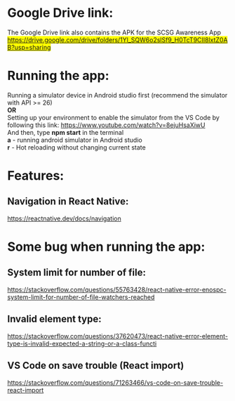 # Google Drive link:
The Google Drive link also contains the APK for the SCSG Awareness App
<mark> https://drive.google.com/drive/folders/1Yl_SQW6o2slSf9_H0TcT9CII8lxtZ0AB?usp=sharing </mark>
# Running the app:
   Running a simulator device in Android studio first (recommend the simulator with API >= 26) <br />
   **OR**<br />
   Setting up your environment to enable the simulator from the VS Code by following this link: https://www.youtube.com/watch?v=8ejuHsaXiwU <br/>
   And then, type **npm start** in the terminal <br />
   **a** - running android simulator in Android studio <br />
   **r** - Hot reloading without changing current state <br />

# Features:
## Navigation in React Native:
   https://reactnative.dev/docs/navigation

# Some bug when running the app:
## System limit for number of file:
   https://stackoverflow.com/questions/55763428/react-native-error-enospc-system-limit-for-number-of-file-watchers-reached

## Invalid element type:
   https://stackoverflow.com/questions/37620473/react-native-error-element-type-is-invalid-expected-a-string-or-a-class-functi

## VS Code on save trouble (React import)
   https://stackoverflow.com/questions/71263466/vs-code-on-save-trouble-react-import
